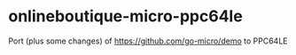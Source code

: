 # onlineboutique-micro-ppc64le
Port (plus some changes) of https://github.com/go-micro/demo to PPC64LE 
